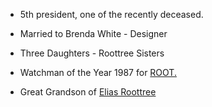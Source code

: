 - 5th president, one of the recently deceased.
- Married to Brenda White - Designer
- Three Daughters - Roottree Sisters

- Watchman of the Year 1987 for [ROOT.](../../Companies/ROOT..md)
- Great Grandson of [Elias Roottree](../../Elias%20Roottree.md)